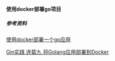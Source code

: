 #### 使用docker部署go项目
##### 参考资料
[使用docker部署一个go应用](https://www.cnblogs.com/ricklz/p/12860434.html)

[Gin实践 连载九 将Golang应用部署到Docker](https://segmentfault.com/a/1190000013960558)